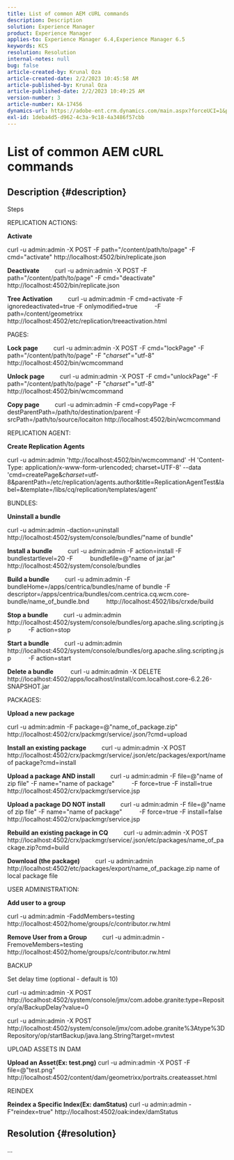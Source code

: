 ```yaml
---
title: List of common AEM cURL commands
description: Description
solution: Experience Manager
product: Experience Manager
applies-to: Experience Manager 6.4,Experience Manager 6.5
keywords: KCS
resolution: Resolution
internal-notes: null
bug: false
article-created-by: Krunal Oza
article-created-date: 2/2/2023 10:45:58 AM
article-published-by: Krunal Oza
article-published-date: 2/2/2023 10:49:25 AM
version-number: 3
article-number: KA-17456
dynamics-url: https://adobe-ent.crm.dynamics.com/main.aspx?forceUCI=1&pagetype=entityrecord&etn=knowledgearticle&id=bd4d31c4-e6a2-ed11-aad1-6045bd006149
exl-id: 1deba4d5-d962-4c3a-9c18-4a3486f57cbb
---
```

# List of common AEM cURL commands

## Description {#description}


Steps

REPLICATION ACTIONS:

<b>Activate</b>

curl -u admin:admin -X POST -F path="/content/path/to/page" -F cmd="activate" http://localhost:4502/bin/replicate.json

<b>Deactivate</b>
        curl -u admin:admin -X POST -F path="/content/path/to/page" -F cmd="deactivate" http://localhost:4502/bin/replicate.json

<b>Tree Activation</b>
        curl -u admin:admin -F cmd=activate -F ignoredeactivated=true -F onlymodified=true 
        -F path=/content/geometrixx http://localhost:4502/etc/replication/treeactivation.html

PAGES:

<b>Lock page</b>
        curl -u admin:admin -X POST -F cmd="lockPage" -F path="/content/path/to/page" -F "_charset_"="utf-8" http://localhost:4502/bin/wcmcommand

<b>Unlock page</b>
        curl -u admin:admin -X POST -F cmd="unlockPage" -F path="/content/path/to/page" -F "_charset_"="utf-8" http://localhost:4502/bin/wcmcommand

<b>Copy page</b>
        curl -u admin:admin -F cmd=copyPage -F destParentPath=/path/to/destination/parent -F srcPath=/path/to/source/locaiton http://localhost:4502/bin/wcmcommand

REPLICATION AGENT:

<b>Create Replication Agents</b>

curl -u admin:admin 'http://localhost:4502/bin/wcmcommand' -H 'Content-Type: application/x-www-form-urlencoded; charset=UTF-8' --data 'cmd=createPage&_charset_=utf-8&parentPath=/etc/replication/agents.author&title=ReplicationAgentTest&label=&template=/libs/cq/replication/templates/agent'

BUNDLES:

<b>Uninstall a bundle</b>

curl -u admin:admin -daction=uninstall http://localhost:4502/system/console/bundles/"name of bundle"

<b>Install a bundle</b>
        curl -u admin:admin -F action=install -F bundlestartlevel=20 -F 
        bundlefile=@"name of jar.jar" http://localhost:4502/system/console/bundles

<b>Build a bundle</b>
        curl -u admin:admin -F bundleHome=/apps/centrica/bundles/name of bundle -F 
        descriptor=/apps/centrica/bundles/com.centrica.cq.wcm.core-bundle/name_of_bundle.bnd 
        http://localhost:4502/libs/crxde/build

<b>Stop a bundle</b>
        curl -u admin:admin http://localhost:4502/system/console/bundles/org.apache.sling.scripting.jsp 
        -F action=stop

<b>Start a bundle</b>
        curl -u admin:admin http://localhost:4502/system/console/bundles/org.apache.sling.scripting.jsp 
        -F action=start

<b>Delete a bundle</b>
         curl -u admin:admin -X DELETE http://localhost:4502/apps/localhost/install/com.localhost.core-6.2.26-SNAPSHOT.jar

PACKAGES:

<b>Upload a new package</b>

curl -u admin:admin -F package=@"name_of_package.zip" http://localhost:4502/crx/packmgr/service/.json/?cmd=upload

<b>Install an existing package</b>
        curl -u admin:admin -X POST http://localhost:4502/crx/packmgr/service/.json/etc/packages/export/name of package?cmd=install

<b>Upload a package AND install</b>
        curl -u admin:admin -F file=@"name of zip file" -F name="name of package" 
        -F force=true -F install=true http://localhost:4502/crx/packmgr/service.jsp

<b>Upload a package DO NOT install</b>
        curl -u admin:admin -F file=@"name of zip file" -F name="name of package" 
        -F force=true -F install=false http://localhost:4502/crx/packmgr/service.jsp

<b>Rebuild an existing package in CQ</b>
        curl -u admin:admin -X POST http://localhost:4502/crx/packmgr/service/.json/etc/packages/name_of_package.zip?cmd=build

<b>Download (the package)</b>
        curl -u admin:admin http://localhost:4502/etc/packages/export/name_of_package.zip  name of local package file

USER ADMINISTRATION:

<b>Add user to a group</b>

curl -u admin:admin -FaddMembers=testing http://localhost:4502/home/groups/c/contributor.rw.html

<b>Remove User from a Group</b>
        curl -u admin:admin -FremoveMembers=testing http://localhost:4502/home/groups/c/contributor.rw.html

BACKUP

Set delay time (optional - default is 10)

curl -u admin:admin -X POST http://localhost:4502/system/console/jmx/com.adobe.granite:type=Repository/a/BackupDelay?value=0

curl -u admin:admin -X POST http://localhost:4502/system/console/jmx/com.adobe.granite%3Atype%3DRepository/op/startBackup/java.lang.String?target=mvtest

UPLOAD ASSETS IN DAM

<b>Upload an Asset(Ex: test.png)</b>
curl -u admin:admin -X POST -F file=@"test.png" http://localhost:4502/content/dam/geometrixx/portraits.createasset.html

REINDEX

<b>Reindex a Specific Index(Ex: damStatus)</b>
curl -u admin:admin -F"reindex=true" http://localhost:4502/oak:index/damStatus


## Resolution {#resolution}


...
